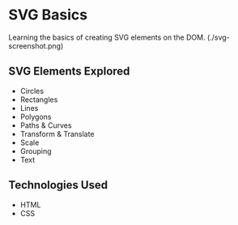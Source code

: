 
# SVG Basics
Learning the basics of creating SVG elements on the DOM.
(./svg-screenshot.png)


## SVG Elements Explored
- Circles
- Rectangles
- Lines
- Polygons
- Paths & Curves
- Transform & Translate
- Scale
- Grouping
- Text

## Technologies Used
- HTML
- CSS
